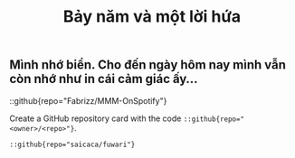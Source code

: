 ﻿---
title: Bảy năm và một lời hứa
published: 2025-09-07
description: 'Một buổi sáng trở lại biển sau bảy năm, mình viết lại cảm xúc cũ, kỷ niệm xưa, và những suy nghĩ chẳng thể nói thành lời. Biển vẫn như thế, chỉ có mình đã khác.'
image: ''
draft: false 
---

## Mình nhớ biển. Cho đến ngày hôm nay mình vẫn còn nhớ như in cái cảm giác ấy… 


::github{repo="Fabrizz/MMM-OnSpotify"}

Create a GitHub repository card with the code `::github{repo="<owner>/<repo>"}`.

```
::github{repo="saicaca/fuwari"}
```

